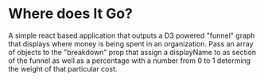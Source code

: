 # Where does It Go?

A simple react based application that outputs a D3 powered "funnel" graph that displays where money is being spent in an organization. Pass an array of objects to the "breakdown" prop that assign a displayName to as section of the funnel as well as a percentage with a number from 0 to 1 determing the weight of that particular cost.